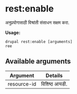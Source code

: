 # rest:enable
अनुप्रयोगासाठी विश्रांती संसाधन सक्षम करा.

**Usage:**
```
drupal rest:enable [arguments]
ree
```

## Available arguments
Argument | Details
---------|-------------
resource-id | विशिष्ठ आयडी.
